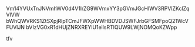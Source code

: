 Vm14YVUxTnJNVmhWV0d4V1lrZG9WVmxYY3pGVmJGcHlWV3RPVlZKclZqVlVW
bWhQWVRKS1ZtSXpjRlpTCmJFWXpWWHBDVDJSWFJrbGFSMFpoQ21WcVFUVlJN
bVIzVG0xR1dHUjZNRXREYlU1ellsRTlQUW9LWjNOMQoKZWpp

tfv